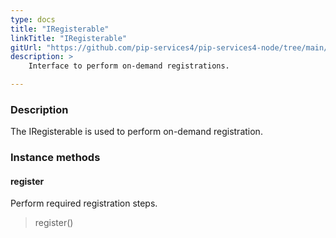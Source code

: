 ```yaml
---
type: docs
title: "IRegisterable"
linkTitle: "IRegisterable"
gitUrl: "https://github.com/pip-services4/pip-services4-node/tree/main/pip-services4-grpc-node"
description: > 
    Interface to perform on-demand registrations.

---
```


### Description

The IRegisterable is used to perform on-demand registration.


### Instance methods

#### register
Perform required registration steps.

> register()
